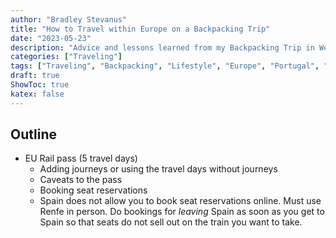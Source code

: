 ```yaml
---
author: "Bradley Stevanus"
title: "How to Travel within Europe on a Backpacking Trip"
date: "2023-05-23"
description: "Advice and lessons learned from my Backpacking Trip in Western Europe"
categories: ["Traveling"]
tags: ["Traveling", "Backpacking", "Lifestyle", "Europe", "Portugal", "Spain", "France", "Italy", "Preparation"]
draft: true
ShowToc: true
katex: false
---
```

## Outline
- EU Rail pass (5 travel days)
    - Adding journeys or using the travel days without journeys
    - Caveats to the pass
    - Booking seat reservations
    - Spain does not allow you to book seat reservations online. Must use Renfe in person. Do bookings for *leaving* Spain as soon as you get to Spain so that seats do not sell out on the train you want to take.
